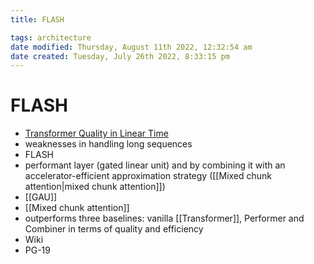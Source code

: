 ```yaml
---
title: FLASH

tags: architecture 
date modified: Thursday, August 11th 2022, 12:32:54 am
date created: Tuesday, July 26th 2022, 8:33:15 pm
---
```


# FLASH
- [Transformer Quality in Linear Time](https://arxiv.org/abs/2202.10447)
- weaknesses in handling long sequences
- FLASH
- performant layer (gated linear unit) and by combining it with an accelerator-efficient approximation strategy ([[Mixed chunk attention|mixed chunk attention]])
- [[GAU]]
- [[Mixed chunk attention]]
- outperforms three baselines: vanilla [[Transformer]], Performer and Combiner in terms of quality and efficiency
- Wiki
- PG-19

